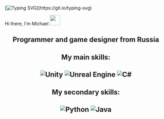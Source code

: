 [![Typing SVG](https://readme-typing-svg.herokuapp.com?font=Figtree&size=25&pause=1000&color=46F733&background=1A1B4B00&vCenter=true&width=435&lines=Hi+there+++++(%E3%83%BB_%E3%83%BB)%E3%83%8E)](https://git.io/typing-svg)


Hi there, I'm Michael
<img src="https://github.com/blackcater/blackcater/raw/main/images/Hi.gif" height="32"/></h1>
<h2 align="center">Programmer and game designer from Russia</h3>

<h2 align="center">My main skills:</a> 
<h2 align="center"></a> 

![Unity](https://img.shields.io/badge/unity-%23000000.svg?style=for-the-badge&logo=unity&logoColor=white)
![Unreal Engine](https://img.shields.io/badge/unrealengine-%23313131.svg?style=for-the-badge&logo=unrealengine&logoColor=white)
![C#](https://img.shields.io/badge/c%23-%23239120.svg?style=for-the-badge&logo=c-sharp&logoColor=white)

<h2 align="center">My secondary skills:</a> 
<h2 align="center"></a> 

![Python](https://img.shields.io/badge/python-3670A0?style=for-the-badge&logo=python&logoColor=ffdd54)
![Java](https://img.shields.io/badge/java-%23ED8B00.svg?style=for-the-badge&logo=java&logoColor=white)


